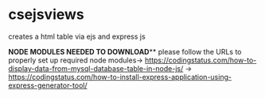 # csejsviews
creates a html table via ejs and express js

****NODE MODULES NEEDED TO DOWNLOAD******
please follow the URLs to properly set up required node modules-> https://codingstatus.com/how-to-display-data-from-mysql-database-table-in-node-js/
                                                                        -> https://codingstatus.com/how-to-install-express-application-using-express-generator-tool/
